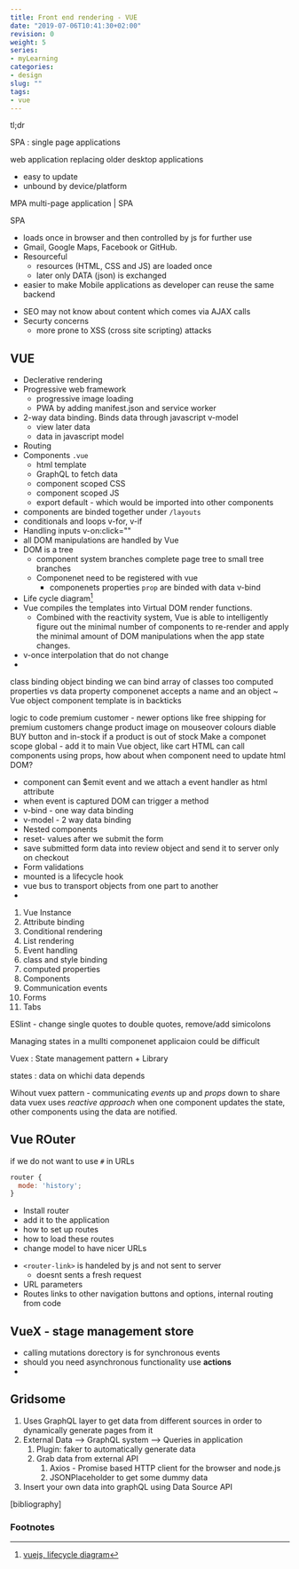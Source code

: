 ```yaml
---
title: Front end rendering - VUE
date: "2019-07-06T10:41:30+02:00"
revision: 0
weight: 5
series:
- myLearning
categories:
- design
slug: ""
tags:
- vue
---
```


tl;dr
<!-- more -->

SPA
: single page applications

web application replacing older desktop applications
+ easy to update
+ unbound by device/platform

MPA multi-page application | SPA

SPA
+ loads once in browser and then controlled by js for further use
+ Gmail, Google Maps, Facebook or GitHub.
+ Resourceful
  + resources (HTML, CSS and JS) are loaded once
  + later only DATA (json) is exchanged
+ easier to make Mobile applications as developer can reuse the same backend

- SEO may not know about content which comes via AJAX calls
- Securty concerns
  - more prone to XSS (cross site scripting) attacks

## VUE

* Declerative rendering
* Progressive web framework
  * progressive image loading
  * PWA by adding manifest.json and service worker
* 2-way data binding. Binds data through javascript v-model
  * view later data
  * data in javascript model
* Routing
* Components `.vue`
  * html template
  * GraphQL to fetch data
  * component scoped CSS
  * component scoped JS
  * export default - which would be imported into other components
* components are binded together under `/layouts`
* conditionals and loops v-for, v-if
* Handling inputs v-on:click=""
* all DOM manipulations are handled by Vue
* DOM is a tree
  * component system branches complete page tree to small tree branches
  * Componenet need to be registered with vue
    * componenets properties `prop` are binded with data v-bind 
* Life cycle diagram[^2]
* Vue compiles the templates into Virtual DOM render functions. 
  * Combined with the reactivity system, Vue is able to intelligently figure out the minimal number of components to re-render and apply the minimal amount of DOM manipulations when the app state changes.
* v-once interpolation that do not change
* 

class binding
object binding
we can bind array of classes too
computed properties vs data property
componenet accepts a name and an object ~ Vue object
component template is in backticks

logic to code premium customer - newer options like free shipping for premium customers
change product image on mouseover colours
diable BUY button and in-stock if a product is out of stock
Make a componet scope global - add it to main Vue object, like cart
HTML can call components using props, how about when component need to update html DOM?
  * component can $emit event and we attach a event handler as html attribute
  * when event is captured DOM can trigger a method
* v-bind - one way data binding
* v-model - 2 way data binding
* Nested components
* reset- values after we submit the form
* save submitted form data into review object and send it to server only on checkout
* Form validations
* mounted is a lifecycle hook
* vue bus to transport objects from one part to another
*   

1. Vue Instance
2. Attribute binding
3. Conditional rendering
4. List rendering
5. Event handling
6. class and style binding
7. computed properties
8. Components
9. Communication events
10. Forms
11. Tabs

ESlint - change single quotes to double quotes, remove/add simicolons

Managing states in a mullti componenet applicaion could be difficult

Vuex
: State management pattern + Library

states
: data on whichi data depends

Wihout vuex pattern - communicating *events* up and *props* down to share data
vuex uses *reactive approach* when one component updates the state,
other components using the data are notified.

## Vue ROuter

if we do not want to use `#` in URLs
```js
router {
  mode: 'history';
}
```

* Install router
* add it to the application
* how to set up routes
* how to load these routes
* change model to have nicer URLs

+ `<router-link>` is handeled by js and not sent to server
  + doesnt sents a fresh request
+ URL parameters
+ Routes links to other navigation buttons and options, internal routing from code

## VueX - stage management store

* calling mutations dorectory is for synchronous events
* should you need asynchronous functionality use **actions**
* 
## Gridsome

1. Uses GraphQL layer to get data from different sources in order to dynamically generate pages from it
2. External Data --> GraphQL system --> Queries in application
   1. Plugin: faker to automatically generate data
   2. Grab data from external API
      1. Axios - Promise based HTTP client for the browser and node.js
      2. JSONPlaceholder to get some dummy data
3. Insert your own data into graphQL using Data Source API



[bibliography]
### Footnotes

[^1]: [scrimba, vue tutorial](https://scrimba.com/g/gvuex)
[^2]: [vuejs, lifecycle diagram](https://vuejs.org/v2/guide/instance.html#Lifecycle-Diagram)
